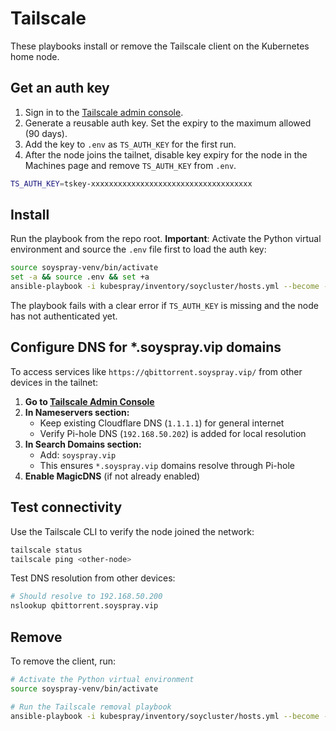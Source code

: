# Tailscale

These playbooks install or remove the Tailscale client on the Kubernetes home node.

## Get an auth key
1. Sign in to the [Tailscale admin console](https://login.tailscale.com/admin/settings/keys).
2. Generate a reusable auth key. Set the expiry to the maximum allowed (90 days).
3. Add the key to `.env` as `TS_AUTH_KEY` for the first run.
4. After the node joins the tailnet, disable key expiry for the node in the Machines page and remove `TS_AUTH_KEY` from `.env`.

```bash
TS_AUTH_KEY=tskey-xxxxxxxxxxxxxxxxxxxxxxxxxxxxxxxxxxxx
```

## Install
Run the playbook from the repo root. **Important**: Activate the Python virtual environment and source the `.env` file first to load the auth key:

```bash
source soyspray-venv/bin/activate
set -a && source .env && set +a
ansible-playbook -i kubespray/inventory/soycluster/hosts.yml --become --become-user=root --user ubuntu playbooks/install-tailscale.yml
```

The playbook fails with a clear error if `TS_AUTH_KEY` is missing and the node has not authenticated yet.

## Configure DNS for *.soyspray.vip domains

To access services like `https://qbittorrent.soyspray.vip/` from other devices in the tailnet:

1. **Go to [Tailscale Admin Console](https://login.tailscale.com/admin/dns)**
2. **In Nameservers section:**
   - Keep existing Cloudflare DNS (`1.1.1.1`) for general internet
   - Verify Pi-hole DNS (`192.168.50.202`) is added for local resolution
3. **In Search Domains section:**
   - Add: `soyspray.vip`
   - This ensures `*.soyspray.vip` domains resolve through Pi-hole
4. **Enable MagicDNS** (if not already enabled)

## Test connectivity
Use the Tailscale CLI to verify the node joined the network:

```bash
tailscale status
tailscale ping <other-node>
```

Test DNS resolution from other devices:
```bash
# Should resolve to 192.168.50.200
nslookup qbittorrent.soyspray.vip
```

## Remove
To remove the client, run:

```bash
# Activate the Python virtual environment
source soyspray-venv/bin/activate

# Run the Tailscale removal playbook
ansible-playbook -i kubespray/inventory/soycluster/hosts.yml --become --become-user=root --user ubuntu playbooks/remove-tailscale.yml
```
